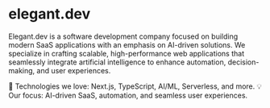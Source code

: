 # elegant.dev

Elegant.dev is a software development company focused on building modern SaaS applications with an emphasis on AI-driven solutions. We specialize in crafting scalable, high-performance web applications that seamlessly integrate artificial intelligence to enhance automation, decision-making, and user experiences.


🚀 Technologies we love: Next.js, TypeScript, AI/ML, Serverless, and more.
💡 Our focus: AI-driven SaaS, automation, and seamless user experiences.
